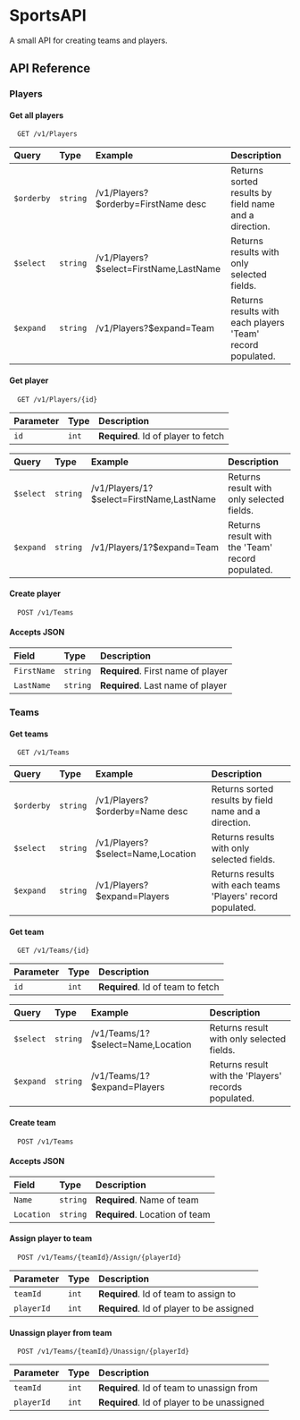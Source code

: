 
# SportsAPI

A small API for creating teams and players.


## API Reference

### Players

#### Get all players

```http
  GET /v1/Players
```

| Query     | Type     | Example                                 | Description |
| :-------- | :------- | :-------------------------              | :--------   |
| `$orderby` | `string` | /v1/Players?$orderby=FirstName desc    | Returns sorted results by field name and a direction. |
| `$select`  | `string` | /v1/Players?$select=FirstName,LastName | Returns results with only selected fields. |
| `$expand`  | `string` | /v1/Players?$expand=Team | Returns results with each players 'Team' record populated. |

#### Get player

```http
  GET /v1/Players/{id}
```
| Parameter | Type     | Description  |
| :-------- | :------- | :----------- |
| `id`      | `int` | **Required**. Id of player to fetch |

| Query     | Type     | Example                                 | Description |
| :-------- | :------- | :-------------------------              | :--------   |
| `$select`  | `string` | /v1/Players/1?$select=FirstName,LastName | Returns result with only selected fields. |
| `$expand`  | `string` | /v1/Players/1?$expand=Team | Returns result with the 'Team' record populated. |

#### Create player

```http
  POST /v1/Teams
```
#### Accepts JSON
| Field | Type     | Description  |
| :-------- | :------- | :----------- |
| `FirstName`      | `string` | **Required**. First name of player |
| `LastName`  | `string` | **Required**. Last name of player |

### Teams

#### Get teams

```http
  GET /v1/Teams
```
| Query     | Type     | Example                                 | Description |
| :-------- | :------- | :-------------------------              | :--------   |
| `$orderby` | `string` | /v1/Players?$orderby=Name desc    | Returns sorted results by field name and a direction. |
| `$select`  | `string` | /v1/Players?$select=Name,Location | Returns results with only selected fields. |
| `$expand`  | `string` | /v1/Players?$expand=Players | Returns results with each teams 'Players' record populated. |

#### Get team

```http
  GET /v1/Teams/{id}
```
| Parameter | Type     | Description  |
| :-------- | :------- | :----------- |
| `id`      | `int` | **Required**. Id of team to fetch |

| Query     | Type      | Example                                 | Description |
| :-------- | :-------  | :-------------------------              | :--------   |
| `$select`  | `string` | /v1/Teams/1?$select=Name,Location | Returns result with only selected fields. |
| `$expand`  | `string` | /v1/Teams/1?$expand=Players | Returns result with the 'Players' records populated. |

#### Create team

```http
  POST /v1/Teams
```
#### Accepts JSON
| Field | Type     | Description  |
| :-------- | :------- | :----------- |
| `Name`      | `string` | **Required**. Name of team |
| `Location`  | `string` | **Required**. Location of team |

#### Assign player to team

```http
  POST /v1/Teams/{teamId}/Assign/{playerId}
```
| Parameter | Type      | Description  |
| :-------- | :-------  | :----------- |
| `teamId`      | `int` | **Required**. Id of team to assign to |
| `playerId`    | `int` | **Required**. Id of player to be assigned |

#### Unassign player from team

```http
  POST /v1/Teams/{teamId}/Unassign/{playerId}
```
| Parameter | Type      | Description  |
| :-------- | :-------  | :----------- |
| `teamId`      | `int` | **Required**. Id of team to unassign from |
| `playerId`    | `int` | **Required**. Id of player to be unassigned |
